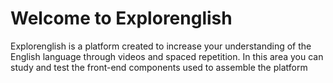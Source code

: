 # Welcome to Explorenglish

Explorenglish is a platform created to increase your understanding of 
the English language through videos and spaced repetition. 
In this area you can study and test the front-end components used to assemble the platform